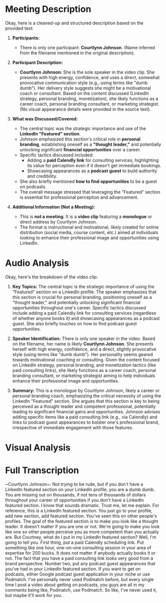 # Meeting Description

Okay, here is a cleaned-up and structured description based on the provided text:

1.  **Participants:**
    *   There is only one participant: **Courtlynn Johnson**. (Name inferred from the filename mentioned in the original description).

2.  **Participant Description:**
    *   **Courtlynn Johnson:** She is the sole speaker in the video clip. She presents with high energy, confidence, and uses a direct, somewhat provocative communication style (e.g., using terms like "dumb dumb"). Her delivery style suggests she might be a motivational coach or consultant. Based on the content discussed (LinkedIn strategy, personal branding, monetization), she likely functions as a career coach, personal branding consultant, or marketing strategist. (No visual appearance details were provided in the source text).

3.  **What was Discussed/Covered:**
    *   The central topic was the strategic importance and use of the **LinkedIn "Featured" section**.
    *   Johnson emphasized this section's critical role in **personal branding**, establishing oneself as a **"thought leader,"** and potentially unlocking significant **financial opportunities** over a career.
    *   Specific tactics discussed included:
        *   Adding a **paid Calendly link** for consulting services, highlighting its value for perception even if it doesn't get immediate bookings.
        *   Showcasing appearances as a **podcast guest** to build authority and credibility.
    *   She also briefly mentioned **how to find opportunities** to be a guest on podcasts.
    *   The overall message stressed that leveraging the "Featured" section is essential for professional perception and advancement.

4.  **Additional Information (Not a Meeting):**
    *   This is **not a meeting**. It is a **video clip** featuring a **monologue** or direct address by Courtlynn Johnson.
    *   The format is instructional and motivational, likely created for online distribution (social media, course content, etc.) aimed at individuals looking to enhance their professional image and opportunities using LinkedIn.


# Audio Analysis

Okay, here's the breakdown of the video clip:

1.  **Key Topics:** The central topic is the strategic importance of using the "Featured" section on a LinkedIn profile. The speaker emphasizes that this section is crucial for personal branding, positioning oneself as a "thought leader," and potentially unlocking significant financial opportunities throughout one's career. Specific tactics discussed include adding a paid Calendly link for consulting services (regardless of whether anyone books it) and showcasing appearances as a podcast guest. She also briefly touches on how to find podcast guest opportunities.

2.  **Speaker Identification:** There is only one speaker in the video. Based on the filename, her name is likely **Courtlynn Johnson**. She presents herself with high energy, confidence, and a direct, slightly provocative style (using terms like "dumb dumb"). Her personality seems geared towards motivational coaching or consulting. Given the content focused on LinkedIn strategy, personal branding, and monetization tactics (like paid consulting links), she likely functions as a career coach, personal branding consultant, or marketing strategist aiming to help individuals enhance their professional image and opportunities.

3.  **Summary:** This is a monologue by Courtlynn Johnson, likely a career or personal branding coach, emphasizing the critical necessity of using the LinkedIn "Featured" section. She argues that this section is key to being perceived as a thought leader and competent professional, potentially leading to significant financial gains and opportunities. Johnson advises adding specific items like a paid consulting link (e.g., via Calendly) and links to podcast guest appearances to bolster one's professional brand, irrespective of immediate engagement with those features.


# Visual Analysis




# Full Transcription

~Courtlynn Johnson~: Not trying to be rude, but if you don't have a LinkedIn featured section on your LinkedIn profile, you are a dumb dumb. You are missing out on thousands, if not tens of thousands of dollars throughout your career of opportunities if you don't have a LinkedIn featured section. I know that sounds dramatic. Trust me, let me explain. For reference, this is a LinkedIn featured section. You just go to your profile, add new section, add featured section. You've seen this on other people's profiles. The goal of the featured section is to make you look like a thought leader. It doesn't matter if you are one or not. We're going to make you look like one so other people perceive you as more competent than you actually are. But Courtney, what do I put in my LinkedIn featured section? Well, I'm going to tell you. First thing, put a paid Calendly scheduling link. Put something like one hour, one-on-one consulting session in your area of expertise for 200 bucks. It does not matter if anybody actually books it or not. The fact that you have a paid consulting link looks very good from a brand perspective. Number two, put any podcast guest appearances that you've had in your LinkedIn featured section. If you want to get on podcasts, either Google podcast guest application in your niche or use Podmatch. I've personally never used Podmatch before, but every single time I post a video about getting on podcasts, you guys are all in my comments being like, Podmatch, use Podmatch. So like, I've never used it, but maybe it'll work for you.